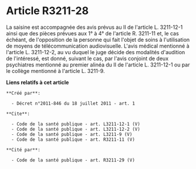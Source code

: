 # Article R3211-28

La saisine est accompagnée des avis prévus au II de l'article L. 3211-12-1 ainsi que des pièces prévues aux 1° à 4° de
l'article R. 3211-11 et, le cas échéant, de l'opposition de la personne qui fait l'objet de soins à l'utilisation de moyens
de télécommunication audiovisuelle. L'avis médical mentionné à l'article L. 3211-12-2, au vu duquel le juge décide des
modalités d'audition de l'intéressé, est donné, suivant le cas, par l'avis conjoint de deux psychiatres mentionné au premier
alinéa du II de l'article L. 3211-12-1 ou par le collège mentionné à l'article L. 3211-9.

**Liens relatifs à cet article**

	**Créé par**:

	  - Décret n°2011-846 du 18 juillet 2011 - art. 1

	**Cite**:

	  - Code de la santé publique - art. L3211-12-1 (V)
	  - Code de la santé publique - art. L3211-12-2 (V)
	  - Code de la santé publique - art. L3211-9 (V)
	  - Code de la santé publique - art. R3211-11 (V)

	**Cité par**:

	  - Code de la santé publique - art. R3211-29 (V)
